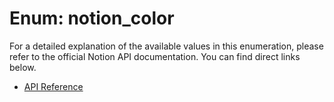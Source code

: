 # Enum: notion_color

For a detailed explanation of the available values in this enumeration, please refer to the official Notion API documentation. You can find direct links below.

- [API Reference](https://developers.notion.com/reference/block#callout)
